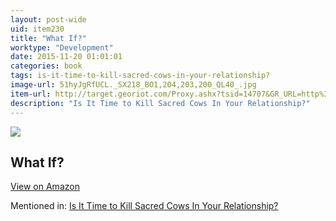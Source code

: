 ```yaml
---
layout: post-wide
uid: item230
title: "What If?"
worktype: "Development"
date: 2015-11-20 01:01:01
categories: book
tags: is-it-time-to-kill-sacred-cows-in-your-relationship?
image-url: 51hyJgRfUCL._SX218_BO1,204,203,200_QL40_.jpg
item-url: http://target.georiot.com/Proxy.ashx?tsid=14707&GR_URL=http%3A%2F%2Fwww.amazon.com%2FWhat-If-Scientific-Hypothetical-Questions%2Fdp%2F0544272994%2F
description: "Is It Time to Kill Sacred Cows In Your Relationship?"
---
```

<a href="http://target.georiot.com/Proxy.ashx?tsid=14707&GR_URL=http%3A%2F%2Fwww.amazon.com%2FWhat-If-Scientific-Hypothetical-Questions%2Fdp%2F0544272994%2F" target="blank"><img src="../../../../img/thumbs/51hyJgRfUCL._SX218_BO1,204,203,200_QL40_.jpg" class="prod-img"></a>
<h2>What If?</h2>
<p><a class="btn btn-primary" href="http://target.georiot.com/Proxy.ashx?tsid=14707&GR_URL=http%3A%2F%2Fwww.amazon.com%2FWhat-If-Scientific-Hypothetical-Questions%2Fdp%2F0544272994%2F" target="blank">View on Amazon</a><p>
<p>Mentioned in: <a href="http://fourhourworkweek.com/2015/05/20/google-x/" target="blank">Is It Time to Kill Sacred Cows In Your Relationship?</a></p>
